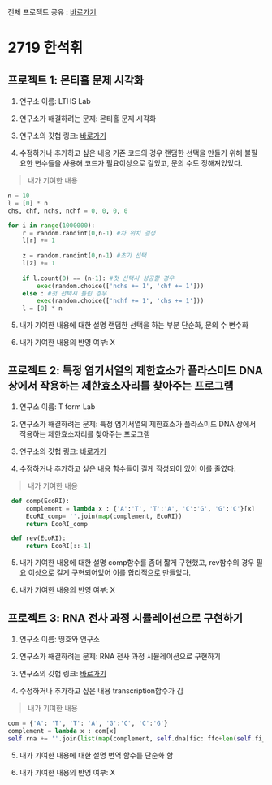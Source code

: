 전체 프로젝트 공유 : [바로가기](https://bit.ly/2ZaI9sJ)

# 2719 **한석휘**
## 프로젝트 1: 몬티홀 문제 시각화
1) 연구소 이름: LTHS Lab

2) 연구소가 해결하려는 문제: 몬티홀 문제 시각화

3) 연구소의 깃헙 링크: [바로가기](https://github.com/hsguy0608/Real-Monty-hall/tree/master)

4) 수정하거나 추가하고 싶은 내용
기존 코드의 경우 랜덤한 선택을 만들기 위해 불필요한 변수들을 사용해 코드가 필요이상으로 길었고, 문의 수도 정해져있었다.
>내가 기여한 내용
```python
n = 10
l = [0] * n
chs, chf, nchs, nchf = 0, 0, 0, 0

for i in range(1000000):
    r = random.randint(0,n-1) #차 위치 결정
    l[r] += 1
    
    z = random.randint(0,n-1) #초기 선택
    l[z] += 1
        
    if l.count(0) == (n-1): #첫 선택시 성공할 경우
        exec(random.choice(['nchs += 1', 'chf += 1']))
    else : #첫 선택시 틀린 경우
        exec(random.choice(['nchf += 1', 'chs += 1']))
    l = [0] * n
```
5) 내가 기여한 내용에 대한 설명
랜덤한 선택을 하는 부분 단순화, 문의 수 변수화
 
6) 내가 기여한 내용의 반영 여부: X

## 프로젝트 2: 특정 염기서열의 제한효소가 플라스미드 DNA 상에서 작용하는 제한효소자리를 찾아주는 프로그램
1) 연구소 이름:  T form Lab

2) 연구소가 해결하려는 문제: 특정 염기서열의 제한효소가 플라스미드 DNA 상에서 작용하는 제한효소자리를 찾아주는 프로그램

3) 연구소의 깃헙 링크: [바로가기](https://github.com/newton1101/hshs-2-1-project/blob/master/README.md)

4) 수정하거나 추가하고 싶은 내용
함수들이 길게 작성되어 있어 이를 줄였다.
>내가 기여한 내용
```python
 def comp(EcoRI):
     complement = lambda x : {'A':'T', 'T':'A', 'C':'G', 'G':'C'}[x]
     EcoRI_comp= ''.join(map(complement, EcoRI))
     return EcoRI_comp

 def rev(EcoRI):
     return EcoRI[::-1]
```
5) 내가 기여한 내용에 대한 설명
comp함수를 좀더 짧게 구현했고, rev함수의 경우 필요 이상으로 길게 구현되어있어 이를 합리적으로 만들었다.

6) 내가 기여한 내용의 반영 여부: X

## 프로젝트 3: RNA 전사 과정 시뮬레이션으로 구현하기
1) 연구소 이름: 띵호와 연구소

2) 연구소가 해결하려는 문제: RNA 전사 과정 시뮬레이션으로 구현하기

3) 연구소의 깃헙 링크: [바로가기](https://github.com/re-arep/2019_1_informatics_project)

4) 수정하거나 추가하고 싶은 내용
transcription함수가 김
>내가 기여한 내용
```python
com = {'A': 'T', 'T': 'A', 'G':'C', 'C':'G'}
complement = lambda x : com[x]
self.rna += ''.join(list(map(complement, self.dna[fic: ffc+len(self.fi_code)])))
```

5) 내가 기여한 내용에 대한 설명
번역 함수를 단순화 함

6) 내가 기여한 내용의 반영 여부: X

